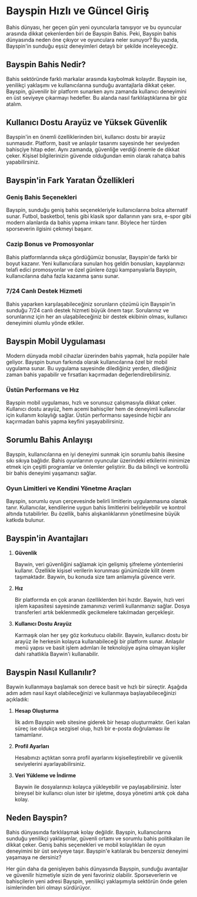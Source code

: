 # Bayspin Hızlı ve Güncel Giriş

Bahis dünyası, her geçen gün yeni oyuncularla tanışıyor ve bu oyuncular arasında dikkat çekenlerden biri de Bayspin Bahis. Peki, Bayspin bahis dünyasında neden öne çıkıyor ve oyunculara neler sunuyor? Bu yazıda, Bayspin'in sunduğu eşsiz deneyimleri detaylı bir şekilde inceleyeceğiz.

## Bayspin Bahis Nedir?

Bahis sektöründe farklı markalar arasında kaybolmak kolaydır. Bayspin ise, yenilikçi yaklaşımı ve kullanıcılarına sunduğu avantajlarla dikkat çeker. Bayspin, güvenilir bir platform sunarken aynı zamanda kullanıcı deneyimini en üst seviyeye çıkarmayı hedefler. Bu alanda nasıl farklılaştıklarına bir göz atalım.

## Kullanıcı Dostu Arayüz ve Yüksek Güvenlik

Bayspin'in en önemli özelliklerinden biri, kullanıcı dostu bir arayüz sunmasıdır. Platform, basit ve anlaşılır tasarımı sayesinde her seviyeden bahisçiye hitap eder. Aynı zamanda, güvenliğe verdiği önemle de dikkat çeker. Kişisel bilgilerinizin güvende olduğundan emin olarak rahatça bahis yapabilirsiniz.

## Bayspin'in Fark Yaratan Özellikleri

### Geniş Bahis Seçenekleri

Bayspin, sunduğu geniş bahis seçenekleriyle kullanıcılarına bolca alternatif sunar. Futbol, basketbol, tenis gibi klasik spor dallarının yanı sıra, e-spor gibi modern alanlarda da bahis yapma imkanı tanır. Böylece her türden sporseverin ilgisini çekmeyi başarır.

### Cazip Bonus ve Promosyonlar

Bahis platformlarında sıkça gördüğümüz bonuslar, Bayspin'de farklı bir boyut kazanır. Yeni kullanıcılara sunulan hoş geldin bonusları, kayıplarınızı telafi edici promosyonlar ve özel günlere özgü kampanyalarla Bayspin, kullanıcılarına daha fazla kazanma şansı sunar.

### 7/24 Canlı Destek Hizmeti

Bahis yaparken karşılaşabileceğiniz sorunların çözümü için Bayspin'in sunduğu 7/24 canlı destek hizmeti büyük önem taşır. Sorularınız ve sorunlarınız için her an ulaşabileceğiniz bir destek ekibinin olması, kullanıcı deneyimini olumlu yönde etkiler.

## Bayspin Mobil Uygulaması

Modern dünyada mobil cihazlar üzerinden bahis yapmak, hızla popüler hale geliyor. Bayspin bunun farkında olarak kullanıcılarına özel bir mobil uygulama sunar. Bu uygulama sayesinde dilediğiniz yerden, dilediğiniz zaman bahis yapabilir ve fırsatları kaçırmadan değerlendirebilirsiniz.

### Üstün Performans ve Hız

Bayspin mobil uygulaması, hızlı ve sorunsuz çalışmasıyla dikkat çeker. Kullanıcı dostu arayüz, hem acemi bahisçiler hem de deneyimli kullanıcılar için kullanım kolaylığı sağlar. Üstün performansı sayesinde hiçbir anı kaçırmadan bahis yapma keyfini yaşayabilirsiniz.

## Sorumlu Bahis Anlayışı

Bayspin, kullanıcılarına en iyi deneyimi sunmak için sorumlu bahis ilkesine sıkı sıkıya bağlıdır. Bahis oyunlarının oyuncular üzerindeki etkilerini minimize etmek için çeşitli programlar ve önlemler geliştirir. Bu da bilinçli ve kontrollü bir bahis deneyimi yaşamanızı sağlar.

### Oyun Limitleri ve Kendini Yönetme Araçları

Bayspin, sorumlu oyun çerçevesinde belirli limitlerin uygulanmasına olanak tanır. Kullanıcılar, kendilerine uygun bahis limitlerini belirleyebilir ve kontrol altında tutabilirler. Bu özellik, bahis alışkanlıklarının yönetilmesine büyük katkıda bulunur.

## Bayspin'in Avantajları

1. **Güvenlik**

   Baywin, veri güvenliğini sağlamak için gelişmiş şifreleme yöntemlerini kullanır. Özellikle kişisel verilerin korunması günümüzde kilit önem taşımaktadır. Baywin, bu konuda size tam anlamıyla güvence verir.

2. **Hız**

   Bir platformda en çok aranan özelliklerden biri hızdır. Baywin, hızlı veri işlem kapasitesi sayesinde zamanınızı verimli kullanmanızı sağlar. Dosya transferleri artık beklenmedik gecikmelere takılmadan gerçekleşir.

3. **Kullanıcı Dostu Arayüz**

   Karmaşık olan her şey göz korkutucu olabilir. Baywin, kullanıcı dostu bir arayüz ile herkesin kolayca kullanabileceği bir platform sunar. Anlaşılır menü yapısı ve basit işlem adımları ile teknolojiye aşina olmayan kişiler dahi rahatlıkla Baywin'i kullanabilir.

## Bayspin Nasıl Kullanılır?

Baywin kullanmaya başlamak son derece basit ve hızlı bir süreçtir. Aşağıda adım adım nasıl kayıt olabileceğinizi ve kullanmaya başlayabileceğinizi açıkladık:

1. **Hesap Oluşturma**

   İlk adım Bayspin web sitesine giderek bir hesap oluşturmaktır. Geri kalan süreç ise oldukça sezgisel olup, hızlı bir e-posta doğrulaması ile tamamlanır.

2. **Profil Ayarları**

   Hesabınızı açtıktan sonra profil ayarlarını kişiselleştirebilir ve güvenlik seviyelerini ayarlayabilirsiniz.

3. **Veri Yükleme ve İndirme**

   Baywin ile dosyalarınızı kolayca yükleyebilir ve paylaşabilirsiniz. İster bireysel bir kullanıcı olun ister bir işletme, dosya yönetimi artık çok daha kolay.

## Neden Bayspin?

Bahis dünyasında farklılaşmak kolay değildir. Bayspin, kullanıcılarına sunduğu yenilikçi yaklaşımlar, güvenli ortamı ve sorumlu bahis politikaları ile dikkat çeker. Geniş bahis seçenekleri ve mobil kolaylıkları ile oyun deneyimini bir üst seviyeye taşır. Bayspin'e katılarak bu benzersiz deneyimi yaşamaya ne dersiniz?

Her gün daha da genişleyen bahis dünyasında Bayspin, sunduğu avantajlar ve güvenilir hizmetiyle sizin de yeni favoriniz olabilir. Sporseverlerin ve bahisçilerin yeni adresi Bayspin, yenilikçi yaklaşımıyla sektörün önde gelen isimlerinden biri olmayı sürdürüyor.
